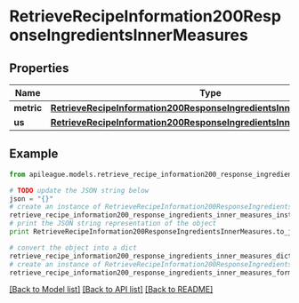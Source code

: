 # RetrieveRecipeInformation200ResponseIngredientsInnerMeasures


## Properties

Name | Type | Description | Notes
------------ | ------------- | ------------- | -------------
**metric** | [**RetrieveRecipeInformation200ResponseIngredientsInnerMeasuresMetric**](RetrieveRecipeInformation200ResponseIngredientsInnerMeasuresMetric.md) |  | [optional] 
**us** | [**RetrieveRecipeInformation200ResponseIngredientsInnerMeasuresMetric**](RetrieveRecipeInformation200ResponseIngredientsInnerMeasuresMetric.md) |  | [optional] 

## Example

```python
from apileague.models.retrieve_recipe_information200_response_ingredients_inner_measures import RetrieveRecipeInformation200ResponseIngredientsInnerMeasures

# TODO update the JSON string below
json = "{}"
# create an instance of RetrieveRecipeInformation200ResponseIngredientsInnerMeasures from a JSON string
retrieve_recipe_information200_response_ingredients_inner_measures_instance = RetrieveRecipeInformation200ResponseIngredientsInnerMeasures.from_json(json)
# print the JSON string representation of the object
print RetrieveRecipeInformation200ResponseIngredientsInnerMeasures.to_json()

# convert the object into a dict
retrieve_recipe_information200_response_ingredients_inner_measures_dict = retrieve_recipe_information200_response_ingredients_inner_measures_instance.to_dict()
# create an instance of RetrieveRecipeInformation200ResponseIngredientsInnerMeasures from a dict
retrieve_recipe_information200_response_ingredients_inner_measures_form_dict = retrieve_recipe_information200_response_ingredients_inner_measures.from_dict(retrieve_recipe_information200_response_ingredients_inner_measures_dict)
```
[[Back to Model list]](../README.md#documentation-for-models) [[Back to API list]](../README.md#documentation-for-api-endpoints) [[Back to README]](../README.md)



